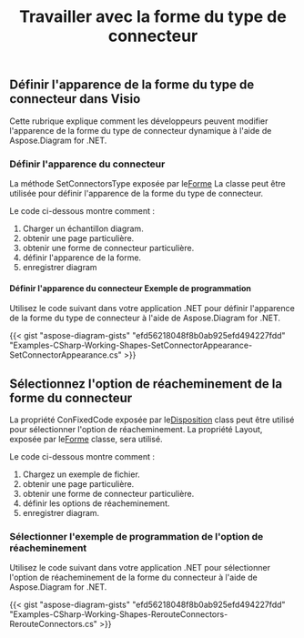 ﻿---
title: Travailler avec la forme du type de connecteur
type: docs
weight: 70
url: /fr/net/working-with-connector-type-shape/
description: Cette section explique comment définir l'apparence du connecteur avec Aspose.Diagram.
---
## **Définir l'apparence de la forme du type de connecteur dans Visio**
Cette rubrique explique comment les développeurs peuvent modifier l'apparence de la forme du type de connecteur dynamique à l'aide de Aspose.Diagram for .NET.
### **Définir l'apparence du connecteur**
 La méthode SetConnectorsType exposée par le[Forme](http://www.aspose.com/api/net/diagram/aspose.diagram/shape) La classe peut être utilisée pour définir l'apparence de la forme du type de connecteur.

Le code ci-dessous montre comment :

1. Charger un échantillon diagram.
1. obtenir une page particulière.
1. obtenir une forme de connecteur particulière.
1. définir l'apparence de la forme.
1. enregistrer diagram
#### **Définir l'apparence du connecteur Exemple de programmation**
Utilisez le code suivant dans votre application .NET pour définir l'apparence de la forme du type de connecteur à l'aide de Aspose.Diagram for .NET.

{{< gist "aspose-diagram-gists" "efd56218048f8b0ab925efd494227fdd" "Examples-CSharp-Working-Shapes-SetConnectorAppearance-SetConnectorAppearance.cs" >}}
## **Sélectionnez l'option de réacheminement de la forme du connecteur**
 La propriété ConFixedCode exposée par le[Disposition](http://www.aspose.com/api/net/diagram/aspose.diagram/layout) class peut être utilisé pour sélectionner l'option de réacheminement. La propriété Layout, exposée par le[Forme](http://www.aspose.com/api/net/diagram/aspose.diagram/shape) classe, sera utilisé.

Le code ci-dessous montre comment :

1. Chargez un exemple de fichier.
1. obtenir une page particulière.
1. obtenir une forme de connecteur particulière.
1. définir les options de réacheminement.
1. enregistrer diagram.
### **Sélectionner l'exemple de programmation de l'option de réacheminement**
Utilisez le code suivant dans votre application .NET pour sélectionner l'option de réacheminement de la forme du connecteur à l'aide de Aspose.Diagram for .NET.

{{< gist "aspose-diagram-gists" "efd56218048f8b0ab925efd494227fdd" "Examples-CSharp-Working-Shapes-RerouteConnectors-RerouteConnectors.cs" >}}
